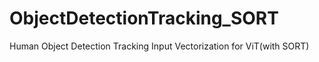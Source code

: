 # ObjectDetectionTracking_SORT
Human Object Detection Tracking Input Vectorization for ViT(with SORT)
